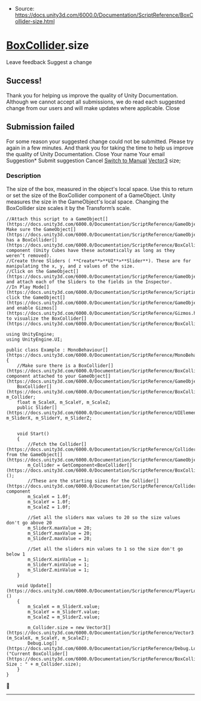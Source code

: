 * Source: https://docs.unity3d.com/6000.0/Documentation/ScriptReference/BoxCollider-size.html

#  [BoxCollider](https://docs.unity3d.com/6000.0/Documentation/ScriptReference/BoxCollider.html).size
Leave feedback
Suggest a change
## Success!
Thank you for helping us improve the quality of Unity Documentation. Although we cannot accept all submissions, we do read each suggested change from our users and will make updates where applicable.
Close
## Submission failed
For some reason your suggested change could not be submitted. Please <a>try again</a> in a few minutes. And thank you for taking the time to help us improve the quality of Unity Documentation.
Close
Your name Your email Suggestion* Submit suggestion
Cancel
[Switch to Manual](https://docs.unity3d.com/6000.0/Documentation/Manual/class-BoxCollider.html "Go to BoxCollider Component in the Manual")
[Vector3](https://docs.unity3d.com/6000.0/Documentation/ScriptReference/Vector3.html) size; 
### Description
The size of the box, measured in the object's local space.
Use this to return or set the size of the BoxCollider component of a GameObject. Unity measures the size in the GameObject's local space. Changing the BoxCollider size scales it by the Transform’s scale.
```
//Attach this script to a GameObject[](https://docs.unity3d.com/6000.0/Documentation/ScriptReference/GameObject.html). Make sure the GameObject[](https://docs.unity3d.com/6000.0/Documentation/ScriptReference/GameObject.html) has a BoxCollider[](https://docs.unity3d.com/6000.0/Documentation/ScriptReference/BoxCollider.html) component (Unity Cubes have these automatically as long as they weren’t removed).
//Create three Sliders ( **Create**>**UI**>**Slider**). These are for manipulating the x, y, and z values of the size.
//Click on the GameObject[](https://docs.unity3d.com/6000.0/Documentation/ScriptReference/GameObject.html) and attach each of the Sliders to the fields in the Inspector.
//In Play Mode[](https://docs.unity3d.com/6000.0/Documentation/ScriptReference/Scripting.GarbageCollector.Mode.html), click the GameObject[](https://docs.unity3d.com/6000.0/Documentation/ScriptReference/GameObject.html) and enable Gizmos[](https://docs.unity3d.com/6000.0/Documentation/ScriptReference/Gizmos.html) to visualize the BoxCollider[](https://docs.unity3d.com/6000.0/Documentation/ScriptReference/BoxCollider.html).  
  
using UnityEngine;
using UnityEngine.UI;  
  
public class Example : MonoBehaviour[](https://docs.unity3d.com/6000.0/Documentation/ScriptReference/MonoBehaviour.html)
{
    //Make sure there is a BoxCollider[](https://docs.unity3d.com/6000.0/Documentation/ScriptReference/BoxCollider.html) component attached to your GameObject[](https://docs.unity3d.com/6000.0/Documentation/ScriptReference/GameObject.html)
    BoxCollider[](https://docs.unity3d.com/6000.0/Documentation/ScriptReference/BoxCollider.html) m_Collider;
    float m_ScaleX, m_ScaleY, m_ScaleZ;
    public Slider[](https://docs.unity3d.com/6000.0/Documentation/ScriptReference/UIElements.Slider.html) m_SliderX, m_SliderY, m_SliderZ;  
  

    void Start()
    {
        //Fetch the Collider[](https://docs.unity3d.com/6000.0/Documentation/ScriptReference/Collider.html) from the GameObject[](https://docs.unity3d.com/6000.0/Documentation/ScriptReference/GameObject.html)
        m_Collider = GetComponent<BoxCollider[](https://docs.unity3d.com/6000.0/Documentation/ScriptReference/BoxCollider.html)>();
        //These are the starting sizes for the Collider[](https://docs.unity3d.com/6000.0/Documentation/ScriptReference/Collider.html) component
        m_ScaleX = 1.0f;
        m_ScaleY = 1.0f;
        m_ScaleZ = 1.0f;  
  
        //Set all the sliders max values to 20 so the size values don't go above 20
        m_SliderX.maxValue = 20;
        m_SliderY.maxValue = 20;
        m_SliderZ.maxValue = 20;  
  
        //Set all the sliders min values to 1 so the size don't go below 1
        m_SliderX.minValue = 1;
        m_SliderY.minValue = 1;
        m_SliderZ.minValue = 1;
    }  
  
    void Update[](https://docs.unity3d.com/6000.0/Documentation/ScriptReference/PlayerLoop.Update.html)()
    {
        m_ScaleX = m_SliderX.value;
        m_ScaleY = m_SliderY.value;
        m_ScaleZ = m_SliderZ.value;  
  
        m_Collider.size = new Vector3[](https://docs.unity3d.com/6000.0/Documentation/ScriptReference/Vector3.html)(m_ScaleX, m_ScaleY, m_ScaleZ);
        Debug.Log[](https://docs.unity3d.com/6000.0/Documentation/ScriptReference/Debug.Log.html)("Current BoxCollider[](https://docs.unity3d.com/6000.0/Documentation/ScriptReference/BoxCollider.html) Size : " + m_Collider.size);
    }
}

```

* * *
